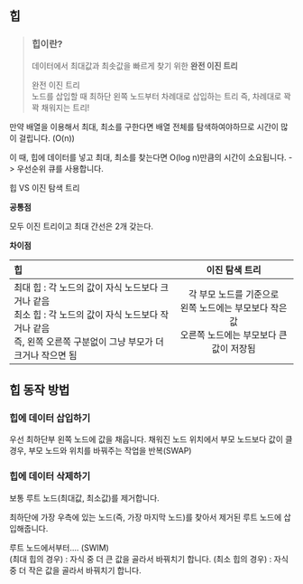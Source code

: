 ## 힙
>### 힙이란?
> 데이터에서 최대값과 최솟값을 빠르게 찾기 위한
> **완전 이진 트리**
> 
> 완전 이진 트리    
> 노드를 삽입할 때 최하단 왼쪽 노드부터 차례대로 삽입하는 트리
> 즉, 차례대로 꽉꽉 채워지는 트리!

만약 배열을 이용해서 최대, 최소를 구한다면 배열 전체를 탐색하여야하므로 시간이 많이 걸립니다. (O(n))

이 때, 힙에 데이터를 넣고 최대, 최소를 찾는다면 O(log n)만큼의 시간이 소요됩니다.
-> 우선순위 큐를 사용합니다.

힙 VS 이진 탐색 트리   

**공통점**   

모두 이진 트리이고 최대 간선은 2개 갖는다.

**차이점** 

| 힙 | 이진 탐색 트리 | 
|:----------|:----------:|
| 최대 힙 : 각 노드의 값이 자식 노드보다 크거나 같음 <br> 최소 힙 : 각 노드의 값이 자식 노드보다 작거나 같음 <br> 즉, 왼쪽 오른쪽 구분없이 그냥 부모가 더 크거나 작으면 됨 | 각 부모 노드를 기준으로 <br> 왼쪽 노드에는 부모보다 작은 값 <br> 오른쪽 노드에는 부모보다 큰 값이 저장됨 | 

## 힙 동작 방법

### 힙에 데이터 삽입하기 
우선 최하단부 왼쪽 노드에 값을 채웁니다.
채워진 노드 위치에서 부모 노드보다 값이 클 경우, 
부모 노드와 위치를 바꿔주는 작업을 반복(SWAP)

### 힙에 데이터 삭제하기 
보통 루트 노드(최대값, 최소값)를 제거합니다.

최하단에 가장 우측에 있는 노드(즉, 가장 마지막 노드)를 찾아서
제거된 루트 노드에 삽입해줍니다.

루트 노드에서부터....  (SWIM)  
(최대 힙의 경우) : 자식 중 더 큰 값을 골라서 바꿔치기 합니다.
(최소 힙의 경우) : 자식 중 더 작은 값을 골라서 바꿔치기 합니다.